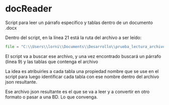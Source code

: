 # docReader

Script para leer un párrafo específico y tablas dentro de un documento .docx

Dentro del script, en la línea 21 está la ruta del archivo a ser leído:

```python
file = "C:\\Users\\lorni\\Documents\\Desarrollo\\prueba_lectura_archivos_doc\\informe_unix_con_comentarios2.docx"
```

El script va a buscar ese archivo, y una vez encontrado buscará un párrafo (linea 9) y las tablas que contenga el archivo

La idea es atribuirles a cada tabla una propiedad nombre que se use en el script para luego identificar cada tabla con ese nombre dentro del archivo json resultante.

Ese archivo json resultante es el que se va a leer y a convertir en otro formato o pasar a una BD. Lo que convenga.

